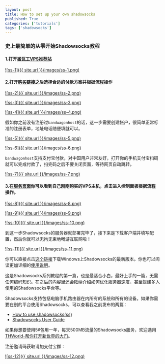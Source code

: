 ```yaml
---
layout: post
title: How to set up your own shadowsocks
published: True
categories: ['tutorials']
tags: ['shadowsocks']
---
```


### 史上最简单的从零开始Shadowsocks教程

#### 1.打开[搬瓦工VPS推荐站](http://www.banwagong.me/10.html)

<!--more-->

<a href="{{ site.url }}/images/ss-1.png" data-lightbox="shadowsocks-set" data-title="ss-1">![ss-1]({{ site.url }}/images/ss-1.png)</a>

#### 2.打开[购买链接](https://bwh1.net/cart.php?a=confproduct&i=0)之后选择合适的付款方案并根据流程操作

<a href="{{ site.url }}/images/ss-2.png" data-lightbox="shadowsocks-set" data-title="ss-2">![ss-2]({{ site.url }}/images/ss-2.png)</a>

<a href="{{ site.url }}/images/ss-3.png" data-lightbox="shadowsocks-set" data-title="ss-3">![ss-3]({{ site.url }}/images/ss-3.png)</a>

<a href="{{ site.url }}/images/ss-4.png" data-lightbox="shadowsocks-set" data-title="ss-4">![ss-4]({{ site.url }}/images/ss-4.png)</a>

假如你之前没有注册过`bandwagonhost`的话，这一步需要创建帐户，很简单正常标准的注册表单，地址电话随便填就可以。

<a href="{{ site.url }}/images/ss-5.png" data-lightbox="shadowsocks-set" data-title="ss-5">![ss-5]({{ site.url }}/images/ss-5.png)</a>

<a href="{{ site.url }}/images/ss-6.png" data-lightbox="shadowsocks-set" data-title="ss-6">![ss-6]({{ site.url }}/images/ss-6.png)</a>

`bandwagonhost`支持支付宝付款，对中国用户非常友好，打开你的手机支付宝扫码就可以完成付款了，扫完码之后不要关闭页面，等待网页自动跳转。

<a href="{{ site.url }}/images/ss-7.png" data-lightbox="shadowsocks-set" data-title="ss-7">![ss-7]({{ site.url }}/images/ss-7.png)</a>

#### 3.在[服务页面](https://bwh1.net/clientarea.php?action=products)你可以看到自己刚刚购买的VPS主机，点击进入控制面板根据流程操作。

<a href="{{ site.url }}/images/ss-8.png" data-lightbox="shadowsocks-set" data-title="ss-8">![ss-8]({{ site.url }}/images/ss-8.png)</a>

<a href="{{ site.url }}/images/ss-9.png" data-lightbox="shadowsocks-set" data-title="ss-9">![ss-9]({{ site.url }}/images/ss-9.png)</a>

<a href="{{ site.url }}/images/ss-10.png" data-lightbox="shadowsocks-set" data-title="ss-10">![ss-10]({{ site.url }}/images/ss-10.png)</a>

到这一步Shadowsocks的服务器就部署完毕了，接下来是下载客户端并填写配置，然后你就可以无拘无束地畅游互联网啦！

<a href="{{ site.url }}/images/ss-11.png" data-lightbox="shadowsocks-set" data-title="ss-11">![ss-11]({{ site.url }}/images/ss-11.png)</a>

你可以直接点击[这个链接](http://pan.baidu.com/s/1miFbopU)下载Windows上Shadowsocks的最新版本。你也可以阅读更加详细的[使用说明](https://github.com/shadowsocks/shadowsocks-windows/wiki/Shadowsocks-Windows-%E4%BD%BF%E7%94%A8%E8%AF%B4%E6%98%8E)。

这是Shadowsocks系列教程的第一篇，也是最适合小白，最好上手的一篇，无需任何编码知识。在之后的内容里还会陆续介绍如何优化服务器速度，甚至搭建多人使用的Shadowsocks平台等。

Shadowsocks支持包括电脑手机路由器在内所有的系统和所有的设备。如果你需要在别的平台使用Shadowsocks，可以查看我之前发布的两篇：

* [How to use shadowsocks(ss)](https://discountry.github.io/tutorials/2016/09/22/how-to-use-shadowsocksss/)
* [Shadowsocks User Guide](https://discountry.github.io/tutorial/2016/11/30/Shadowsocks-userguide/)

如果你想要使用5¥包用一年，每天500MB流量的Shadowsocks服务，欢迎选用[THWorld-帮你打开新世界的大门](https://thworld.net)。

注册邀请码获取请加支付宝群：

<a href="{{ site.url }}/images/ss-12.png" data-lightbox="shadowsocks-set" data-title="ss-12">![ss-12]({{ site.url }}/images/ss-12.png)</a>

